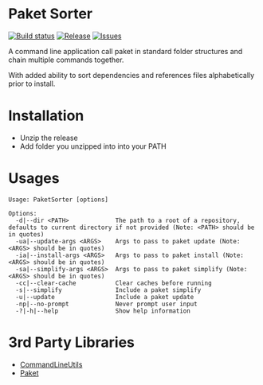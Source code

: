 # Paket Sorter

[![Build status](https://ci.appveyor.com/api/projects/status/t3y8umshr09nwj82/branch/master?svg=true)](https://ci.appveyor.com/project/BlythMeister/paketsorter/branch/master)
[![Release](https://img.shields.io/github/release/BlythMeister/PaketSorter.svg?style=flat)](https://github.com/BlythMeister/PaketSorter/releases/latest)
[![Issues](https://img.shields.io/github/issues/BlythMeister/PaketSorter.svg?style=flat)](https://github.com/BlythMeister/PaketSorter/issues)

A command line application call paket in standard folder structures and chain multiple commands together.

With added ability to sort dependencies and references files alphabetically prior to install.

# Installation

* Unzip the release
* Add folder you unzipped into into your PATH

# Usages

```
Usage: PaketSorter [options]

Options:
  -d|--dir <PATH>             The path to a root of a repository, defaults to current directory if not provided (Note: <PATH> should be in quotes)
  -ua|--update-args <ARGS>    Args to pass to paket update (Note: <ARGS> should be in quotes)
  -ia|--install-args <ARGS>   Args to pass to paket install (Note: <ARGS> should be in quotes)
  -sa|--simplify-args <ARGS>  Args to pass to paket simplify (Note: <ARGS> should be in quotes)
  -cc|--clear-cache           Clear caches before running
  -s|--simplify               Include a paket simplify
  -u|--update                 Include a paket update
  -np|--no-prompt             Never prompt user input
  -?|-h|--help                Show help information
```

# 3rd Party Libraries

* [CommandLineUtils](https://github.com/natemcmaster/CommandLineUtils)
* [Paket](https://github.com/fsprojects/Paket)
